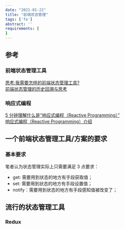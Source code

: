 ```yaml
---
date: "2021-01-22"
title: "前端状态管理"
tags: ['fe']
abstract: ''
requirements: [
]
---
```


## 参考

### 前端状态管理工具

[思考:我需要怎样的前端状态管理工具?](https://segmentfault.com/a/1190000007103433)  
[前端状态管理的历史回溯与思考](https://www.heyudesign.cn/documents/summary/statemanager)  

### 响应式编程

[5 分钟理解什么是“响应式编程（Reactive Programming）”](https://www.jianshu.com/p/035db36c5918)  
[响应式编程（Reactive Programming）介绍](https://zhuanlan.zhihu.com/p/27678951)  

## 一个前端状态管理工具/方案的要求

### 基本要求

笔者认为状态管理实际上只需要满足 3 点要求：

- get: 需要用到状态的地方有手段获取值；  
- set: 需要用到状态的地方有手段设置值；  
- notify：需要用到状态的地方有手段感知值被改变了；  

## 流行的状态管理工具

### Redux

